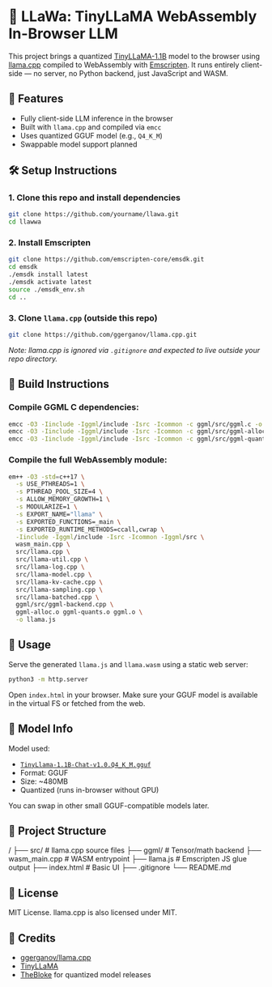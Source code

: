 # 🦙 LLaWa: TinyLLaMA WebAssembly In-Browser LLM

This project brings a quantized [TinyLLaMA-1.1B](https://huggingface.co/TinyLlama/TinyLlama-1.1B-Chat-v1.0) model to the browser using [llama.cpp](https://github.com/ggerganov/llama.cpp) compiled to WebAssembly with [Emscripten](https://emscripten.org/). It runs entirely client-side — no server, no Python backend, just JavaScript and WASM.

## 🚀 Features

- Fully client-side LLM inference in the browser
- Built with `llama.cpp` and compiled via `emcc`
- Uses quantized GGUF model (e.g., `Q4_K_M`)
- Swappable model support planned

## 🛠️ Setup Instructions

### 1. Clone this repo and install dependencies

```bash
git clone https://github.com/yourname/llawa.git
cd llawwa
```

### 2. Install Emscripten

```bash
git clone https://github.com/emscripten-core/emsdk.git
cd emsdk
./emsdk install latest
./emsdk activate latest
source ./emsdk_env.sh
cd ..
```

### 3. Clone `llama.cpp` (outside this repo)

```bash
git clone https://github.com/ggerganov/llama.cpp.git
```

_Note: llama.cpp is ignored via `.gitignore` and expected to live outside your repo directory._

## 🔨 Build Instructions

### Compile GGML C dependencies:

```bash
emcc -O3 -Iinclude -Iggml/include -Isrc -Icommon -c ggml/src/ggml.c -o ggml.o
emcc -O3 -Iinclude -Iggml/include -Isrc -Icommon -c ggml/src/ggml-alloc.c -o ggml-alloc.o
emcc -O3 -Iinclude -Iggml/include -Isrc -Icommon -c ggml/src/ggml-quants.c -o ggml-quants.o
```

### Compile the full WebAssembly module:

```bash
em++ -O3 -std=c++17 \
  -s USE_PTHREADS=1 \
  -s PTHREAD_POOL_SIZE=4 \
  -s ALLOW_MEMORY_GROWTH=1 \
  -s MODULARIZE=1 \
  -s EXPORT_NAME="llama" \
  -s EXPORTED_FUNCTIONS=_main \
  -s EXPORTED_RUNTIME_METHODS=ccall,cwrap \
  -Iinclude -Iggml/include -Isrc -Icommon -Iggml/src \
  wasm_main.cpp \
  src/llama.cpp \
  src/llama-util.cpp \
  src/llama-log.cpp \
  src/llama-model.cpp \
  src/llama-kv-cache.cpp \
  src/llama-sampling.cpp \
  src/llama-batched.cpp \
  ggml/src/ggml-backend.cpp \
  ggml-alloc.o ggml-quants.o ggml.o \
  -o llama.js
```

## 🧪 Usage

Serve the generated `llama.js` and `llama.wasm` using a static web server:

```bash
python3 -m http.server
```

Open `index.html` in your browser. Make sure your GGUF model is available in the virtual FS or fetched from the web.

## 🧠 Model Info

Model used:

- [`TinyLlama-1.1B-Chat-v1.0.Q4_K_M.gguf`](https://huggingface.co/TheBloke/TinyLlama-1.1B-Chat-v1.0-GGUF)
- Format: GGUF
- Size: ~480MB
- Quantized (runs in-browser without GPU)

You can swap in other small GGUF-compatible models later.

## 📂 Project Structure

/
├── src/                 # llama.cpp source files
├── ggml/                # Tensor/math backend
├── wasm_main.cpp        # WASM entrypoint
├── llama.js             # Emscripten JS glue output
├── index.html           # Basic UI
├── .gitignore
└── README.md

## 📜 License

MIT License. llama.cpp is also licensed under MIT.

## 🙏 Credits

- [ggerganov/llama.cpp](https://github.com/ggerganov/llama.cpp)
- [TinyLLaMA](https://huggingface.co/TinyLlama)
- [TheBloke](https://huggingface.co/TheBloke) for quantized model releases
